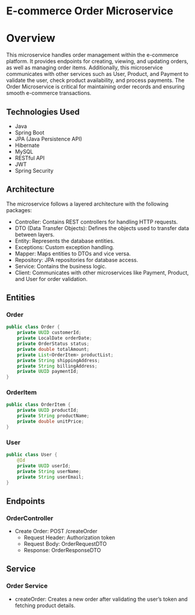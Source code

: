 # E-commerce Order Microservice

# Overview

This microservice handles order management within the e-commerce platform. It provides endpoints for creating, viewing, and updating orders, as well as managing order items. Additionally, this microservice communicates with other services such as User, Product, and Payment to validate the user, check product availability, and process payments. The Order Microservice is critical for maintaining order records and ensuring smooth e-commerce transactions.

## Technologies Used
* Java
* Spring Boot
* JPA (Java Persistence API)
* Hibernate
* MySQL
* RESTful API
* JWT
* Spring Security

## Architecture
The microservice follows a layered architecture with the following packages:
* Controller: Contains REST controllers for handling HTTP requests.
* DTO (Data Transfer Objects): Defines the objects used to transfer data between layers.
* Entity: Represents the database entities.
* Exceptions: Custom exception handling.
* Mapper: Maps entities to DTOs and vice versa.
* Repository: JPA repositories for database access.
* Service: Contains the business logic.
* Client: Communicates with other microservices like Payment, Product, and User for order validation.

## Entities
### Order
```Java
public class Order {
    private UUID customerId;
    private LocalDate orderDate;
    private OrderStatus status;
    private double totalAmount;
    private List<OrderItem> productList;
    private String shippingAddress;
    private String billingAddress;
    private UUID paymentId;
}
```

### OrderItem
``` Java
public class OrderItem {
    private UUID productId;
    private String productName;
    private double unitPrice;
}
```

### User
``` Java
public class User {
    @Id
    private UUID userId;
    private String userName;
    private String userEmail;
}
```

## Endpoints

### OrderController

* Create Order: POST /createOrder
  - Request Header: Authorization token
  - Request Body: OrderRequestDTO
  - Response: OrderResponseDTO

## Service

### Order Service
* createOrder: Creates a new order after validating the user’s token and fetching product details.
